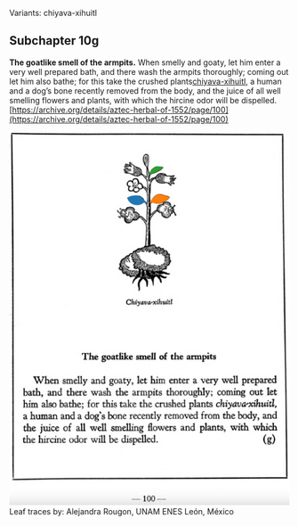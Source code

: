 Variants: chiyava-xihuitl  

## Subchapter 10g  
**The goatlike smell of the armpits.** When smelly and goaty, let him enter a very well prepared bath, and there wash the armpits thoroughly; coming out let him also bathe; for this take the crushed plants[chiyava-xihuitl](Chiyava_xihuitl.md), a human and a dog’s bone recently removed from the body, and the juice of all well smelling flowers and plants, with which the hircine odor will be dispelled.  
[https://archive.org/details/aztec-herbal-of-1552/page/100](https://archive.org/details/aztec-herbal-of-1552/page/100)  

![A_ID093_p100_01_Chiyava_xihuitl.png](assets/A_ID093_p100_01_Chiyava_xihuitl.png)  
Leaf traces by: Alejandra Rougon, UNAM ENES León, México  
